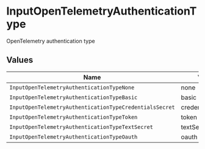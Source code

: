 # InputOpenTelemetryAuthenticationType

OpenTelemetry authentication type


## Values

| Name                                                    | Value                                                   |
| ------------------------------------------------------- | ------------------------------------------------------- |
| `InputOpenTelemetryAuthenticationTypeNone`              | none                                                    |
| `InputOpenTelemetryAuthenticationTypeBasic`             | basic                                                   |
| `InputOpenTelemetryAuthenticationTypeCredentialsSecret` | credentialsSecret                                       |
| `InputOpenTelemetryAuthenticationTypeToken`             | token                                                   |
| `InputOpenTelemetryAuthenticationTypeTextSecret`        | textSecret                                              |
| `InputOpenTelemetryAuthenticationTypeOauth`             | oauth                                                   |